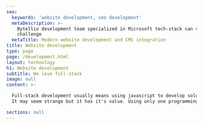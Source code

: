 ```yaml
---
seo:
  keywords: 'website development, seo development'
  metaDescription: >-
    Bytellio development team specialized in Microsoft tech-stack can solve any
    challenge  
  metaTitle: Modern website development and CMS integration
title: Website development
type: page
page: /development.html
layout: technology
h1: Website development
subtitle: We love full-stack
image: null
content: >-

  Full-stack development usually means using javascript to develop solutions both for front-end and back-end.
  It may seem strange but it has it's value. Using only one programming language has benefits when it comes to finding team members, maintaining a project or use new cool technologies.

sections: null
---
```


